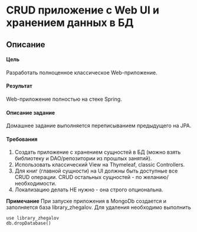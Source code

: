 # CRUD приложение с Web UI и хранением данных в БД
## Описание

#### Цель

Разработать полноценное классическое Web-приложение.

#### Результат

Web-приложение полностью на стеке Spring.

#### Описание задание

Домашнее задание выполняется переписыванием предыдущего на JPA.

#### Требования
1. Создать приложение с хранением сущностей в БД (можно взять библиотеку и DAO/репозитории из прошлых занятий).
2. Использовать классический View на Thymeleaf, classic Controllers.
3. Для книг (главной сущности) на UI должны быть доступные все CRUD операции. CRUD остальных сущностей - по желанию/необходимости.
4. Локализацию делать НЕ нужно - она строго опциональна.

**Примечание**
При запуске приложения в MongoDb создается и заполняется база library_zhegalov.
Для удаления необходимо выполнить
````
use library_zhegalov
db.dropDatabase()
````
